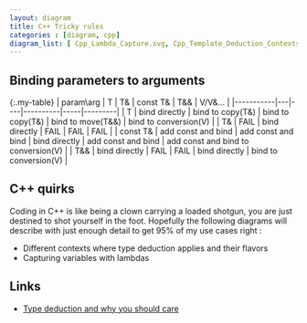 ```yaml
---
layout: diagram
title: C++ Tricky rules
categories : [diagram, cpp]
diagram_list: [ Cpp_Lambda_Capture.svg, Cpp_Template_Deduction_Contexts.svg ]
---
```


## Binding parameters to arguments

{:.my-table}
| param\arg | T | T& | const T& | T&& | V/V&... |
|-----------|---|----|----------|-----|---------|
| T         | bind directly | bind to copy(T&) | bind to copy(T&) | bind to move(T&&) | bind to conversion(V) |
| T&        | FAIL | bind directly | FAIL | FAIL | FAIL |
| const T&  | add const and bind | add const and bind | bind directly | add const and bind | add const and bind to conversion(V) |
| T&&       | bind directly | FAIL | FAIL | bind directly | bind to conversion(V) |

## C++ quirks
Coding in C++ is like being a clown carrying a loaded shotgun, you are just destined to shot yourself in the foot.
Hopefully the following diagrams will describe with just enough detail to get 95% of my use cases right :

* Different contexts where type deduction applies and their flavors
* Capturing variables with lambdas

## Links
* [Type deduction and why you should care](https://www.youtube.com/watch?v=wQxj20X-tIU)

